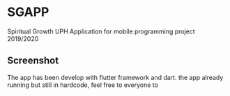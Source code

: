 # SGAPP
Spiritual Growth UPH Application for mobile programming project 2019/2020
## Screenshot
The app has been develop with flutter framework and dart. the app already running but still in hardcode, feel free to everyone to 
<!--stackedit_data:
eyJoaXN0b3J5IjpbMTI1OTAxMjk2Ml19
-->
